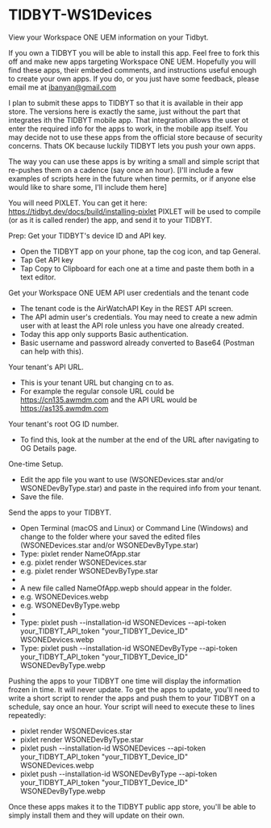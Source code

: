 # TIDBYT-WS1Devices
View your Workspace ONE UEM information on your Tidbyt.


If you own a TIDBYT you will be able to install this app.  Feel free to fork this off and make new apps targeting Workspace ONE UEM.
Hopefully you will find these apps, their embeded comments, and instructions useful enough to create your own apps.  If you do, or you just have some feedback, please email me at ibanyan@gmail.com

I plan to submit these apps to TIDBYT so that it is available in their app store.  The versions here is exactly the same, just without the part that integrates ith the TIDBYT mobile app.
That integration allows the user ot enter the required info for the apps to work, in the mobile app itself.
You may decide not to use these apps from the official store because of security concerns.  Thats OK because luckily TIDBYT lets you push your own apps.

The way you can use these apps is by writing a small and simple script that re-pushes them on a cadence (say once an hour).
[I'll include a few examples of scripts here in the future when time permits, or if anyone else would like to share some, I'll include them here]

You will need PIXLET. You can get it here: https://tidbyt.dev/docs/build/installing-pixlet
PIXLET will be used to compile (or as it is called render) the app, and send it to your TIDBYT.

Prep:
Get your TIDBYT's device ID and API key.
- Open the TIDBYT app on your phone, tap the cog icon, and tap General.
- Tap Get API key
- Tap Copy to Clipboard for each one at a time and paste them both in a text editor.

Get your Workspace ONE UEM API user credentials and the tenant code
- The tenant code is the AirWatchAPI Key in the REST API screen.
- The API admin user's credentials. You may need to create a new admin user with at least the API role unless you have one already created.
- Today this app only supports Basic authentication.
- Basic username and password already converted to Base64 (Postman can help with this).

Your tenant's API URL.
- This is your tenant URL but changing cn to as.
- For example the regular console URL could be https://cn135.awmdm.com and the API URL would be https://as135.awmdm.com

Your tenant's root OG ID number.
- To find this, look at the number at the end of the URL after navigating to OG Details page.

One-time Setup.
- Edit the app file you want to use (WSONEDevices.star and/or WSONEDevByType.star) and paste in the required info from your tenant.
- Save the file.

Send the apps to your TIDBYT.
- Open Terminal (macOS and Linux) or Command Line (Windows) and change to the folder where your saved the edited files (WSONEDevices.star and/or WSONEDevByType.star)
- Type: pixlet render NameOfApp.star
- e.g. pixlet render WSONEDevices.star
- e.g. pixlet render WSONEDevByType.star
- 
- A new file called NameOfApp.wepb should appear in the folder.
- e.g. WSONEDevices.webp
- e.g. WSONEDevByType.webp
- 
- Type: pixlet push --installation-id WSONEDevices --api-token your_TIDBYT_API_token "your_TIDBYT_Device_ID" WSONEDevices.webp
- Type: pixlet push --installation-id WSONEDevByType --api-token your_TIDBYT_API_token "your_TIDBYT_Device_ID" WSONEDevByType.webp

Pushing the apps to your TIDBYT one time will display the information frozen in time.  It will never update.
To get the apps to update, you'll need to write a short script to render the apps and push them to your TIDBYT on a schedule, say once an hour.
Your script will need to execute these to lines repeatedly:
- pixlet render WSONEDevices.star
- pixlet render WSONEDevByType.star
- pixlet push --installation-id WSONEDevices --api-token your_TIDBYT_API_token "your_TIDBYT_Device_ID" WSONEDevices.webp
- pixlet push --installation-id WSONEDevByType --api-token your_TIDBYT_API_token "your_TIDBYT_Device_ID" WSONEDevByType.webp

Once these apps makes it to the TIDBYT public app store, you'll be able to simply install them and they will update on their own.
